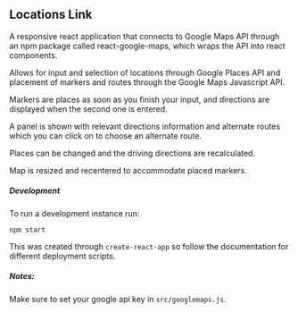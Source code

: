 ## Locations Link

A responsive react application that connects to Google Maps API through an npm package called react-google-maps, which wraps the API into react components.

Allows for input and selection of locations through Google Places API and placement of markers and routes through the Google Maps Javascript API.

Markers are places as soon as you finish your input, and directions are displayed when the second one is entered.

A panel is shown with relevant directions information and alternate routes which you can click on to choose an alternate route.

Places can be changed and the driving directions are recalculated.

Map is resized and recentered to accommodate placed markers.

##### Development

To run a development instance run:
```node
npm start
```

This was created through `create-react-app` so follow the documentation for different deployment scripts.

##### Notes:

Make sure to set your google api key in `src/googlemaps.js`.

